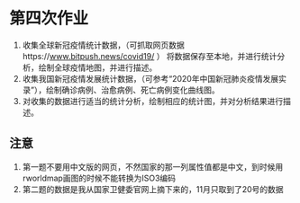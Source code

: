 # 第四次作业
1.	收集全球新冠疫情统计数据，（可抓取网页数据https://www.bitpush.news/covid19/ ）   将数据保存至本地，并进行统计分析，绘制全球疫情地图，并进行描述。
2.	收集我国新冠疫情发展统计数据，（可参考“2020年中国新冠肺炎疫情发展实录”），绘制确诊病例、治愈病例、死亡病例变化曲线图。
3.	对收集的数据进行适当的统计分析，绘制相应的统计图，并对分析结果进行描述。

## 注意
1. 第一题不要用中文版的网页，不然国家的那一列属性值都是中文，到时候用rworldmap画图的时候不能转换为ISO3编码
2. 第二题的数据是我从国家卫健委官网上摘下来的，11月只取到了20号的数据
